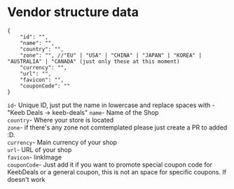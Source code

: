 # Vendor structure data
```
{   
    "id": "",
    "name": "",
    "country": "",
    "zone": "", //"EU" | "USA" | "CHINA" | "JAPAN" | "KOREA" | "AUSTRALIA" | "CANADA" (just only these at this moment)
    "currency": "",
    "url": "",
    "favicon": "",
    "couponCode": "" 
}
```
`id`- Unique ID, just put the name in lowercase and replace spaces with - "Keeb Deals -> keeb-deals"
`name`- Name of the Shop  
`country`- Where your store is located  
`zone`- if there's any zone not comtemplated please just create a PR to added :D.  
`currency`- Main currency of your shop  
`url`-  URL of your shop  
`favicon`- linkImage  
`couponCode`- Just add it if you want to promote special coupon code for  KeebDeals or a general coupon, this is not an space for specific coupons. If doesn't work   
